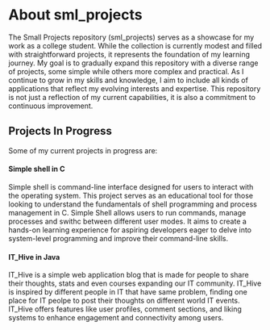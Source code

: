 # About sml_projects

The Small Projects repository (sml_projects) serves as a showcase for my work as a college student. While the collection is currently modest and filled with straightforward projects, it represents the foundation of my learning journey. My goal is to gradually expand this repository with a diverse range of projects, some simple while others more complex and practical.
As I continue to grow in my skills and knowledge, I aim to include all kinds of applications that reflect my evolving interests and expertise. This repository is not just a reflection of my current capabilities, it is also a commitment to continuous improvement.


## Projects In Progress
Some of my current projects in progress are:

#### Simple shell in C
Simple shell is command-line interface designed for users to interact with the operating system. This project serves as an educational tool for those looking to understand the fundamentals of shell programming and process management in C. Simple Shell allows users to run commands, manage processes and swithc between different user modes. It aims to create a hands-on learning experience for aspiring developers eager to delve into system-level programming and improve their command-line skills.

#### IT_Hive in Java
IT_Hive is a simple web application blog that is made for people to share their thoughts, stats and even courses expanding our IT community. IT_Hive is inspired by different people in IT that have same problem, finding one place for IT peolpe to post their thoughts on different world IT events. IT_Hive offers features like user profiles, comment sections, and liking systems to enhance engagement and connectivity among users. 